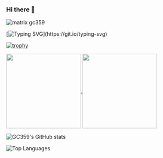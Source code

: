 ### Hi there 👋

![matrix gc359](https://github.com/gc359/gc359/assets/113853920/6df297a9-83f4-400b-96a5-54552636e4b7)

[![Typing SVG](https://readme-typing-svg.herokuapp.com?font=Black+Ops+One&size=40&duration=7500&pause=1000&color=00FF00&center=true&vCenter=true&random=true&width=1250&height=100&lines=Protecting+digital+landscapes.;Securing+the+future%2C+one+byte+at+a+time.;Building+a+fortress+of+cyber+defenses.;Defending+against+ever-evolving+threats.;Turning+challenges+into+opportunities.;Safeguarding+data%2C+securing+trust.;Unlocking+the+doors+to+a+secure+digital+world.;Where+technology+meets+security.;Securing+networks%2C+elevating+success.;Innovating+security+for+a+safer+tomorrow.;Success+through+a+proactive+mindset.;Trust+but+verify.;Empowering+businesses+with+security+solutions.;Redefining+success+through+cyber.;Securing+the+foundation+of+digital+success.;Creating+a+secure+environment+.;Defending+against+digital+threats.;Your+security%2C+our+commitment+to+success.;Strategizing+for+success%2C+fortifying+against+threats.;Elevating+your+security+posture.;Resilience+in+the+face+of+challenges.;Navigating+the+cybersecurity+landscape.;The+bridge+to+secure+futures.)](https://git.io/typing-svg)

[![trophy](https://github-profile-trophy.vercel.app/?username=gc359&theme=matrix)](https://github.com/gc359/github-profile-trophy)

<a href="https://github.com/gc359/github-readme-stats">
  <img height=200 align="center" src="https://github-readme-stats.vercel.app/api?username=gc359&theme=chartreuse-dark" />
</a>
<a href="https://github.com/anuraghazra/convoychat">
  <img height=200 align="center" src="https://github-readme-stats.vercel.app/api/top-langs?username=gc359&theme=chartreuse-dark&layout=compact&langs_count=8&card_width=320" />
</a>

![GC359's GitHub stats](https://github-readme-stats.vercel.app/api?username=gc359&show_icons=true&theme=chartreuse-dark)

![Top Languages](https://github-readme-stats.vercel.app/api/top-langs/?username=gc359&layout=compact&theme=chartreuse-dark)
<!--
**gc359/gc359** is a ✨ _special_ ✨ repository because its `README.md` (this file) appears on your GitHub profile.

Here are some ideas to get you started:

- 🔭 I’m currently working on ...
- 🌱 I’m currently learning ...
- 👯 I’m looking to collaborate on ...
- 🤔 I’m looking for help with ...
- 💬 Ask me about ...
- 📫 How to reach me: ...
- 😄 Pronouns: ...
- ⚡ Fun fact: ...
-->
